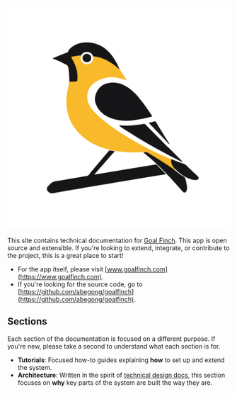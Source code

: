 <img class="logo" src="goldfinch-logo.svg" alt="GoalFinch Logo">

This site contains technical documentation for [Goal Finch](https://www.goalfinch.com). This app is open source and extensible. If you're looking to extend, integrate, or contribute to the project, this is a great place to start!

* For the app itself, please visit [www.goalfinch.com](https://www.goalfinch.com).
* If you're looking for the source code, go to [https://github.com/abegong/goalfinch](https://github.com/abegong/goalfinch).

## Sections

Each section of the documentation is focused on a different purpose. If you're new, please take a second to understand what each section is for.

* **Tutorials**: Focused how-to guides explaining **how** to set up and extend the system.
* **Architecture**: Written in the spirit of [technical design docs](https://uit.stanford.edu/pmo/technical-design), this section focuses on **why** key parts of the system are built the way they are.
<!-- * **API reference**: Explains **what** API calls are available and what to expect when calling them. -->
<!-- * **Contributing**: Guides for **who** can contribute to the project and the steps to do so. -->

